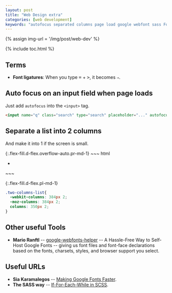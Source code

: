 ```yaml
---
layout: post
title: "Web Design extra"
categories: [web development]
keywords: "autofocus separated columns page load google webfont sass Font ligatures terms"
---
```


{% assign img-url = '/img/post/web-dev' %}

{% include toc.html %}

## Terms

- **Font ligatures**: When you type <kbd>=</kbd> + <kbd>></kbd>, it becomes `⇒`.

## Auto focus on an input field when page loads

Just add `autofocus` into the `<input>` tag.

~~~ html
<input name="q" class="search" type="search" placeholder="..." autofocus>
~~~

## Separate a list into 2 columns

And make it into 1 if the screen is small.

<div class="d-md-flex" markdown="1">
{:.flex-fill.d-flex.overflow-auto.pr-md-1}
~~~ html
<div class="two-columns-list">
  <ul>
    <li></li>
  </ul>
</div>
~~~

{:.flex-fill.d-flex.pl-md-1}
~~~ css
.two-columns-list{
  -webkit-columns: 384px 2;
  -moz-columns: 384px 2;
  columns: 350px 2;
}
~~~
</div>

## Other useful Tools

- **Mario Ranftl** -- [google-webfonts-helper](https://google-webfonts-helper.herokuapp.com/fonts) -- A Hassle-Free Way to Self-Host Google Fonts -- giving us font files and font-face declarations based on the fonts, charsets, styles, and browser support you select.

## Useful URLs

- **Sia Karamalegos** -- [Making Google Fonts Faster](https://medium.com/clio-calliope/making-google-fonts-faster-aadf3c02a36d).
- **The SASS way** -- [If-For-Each-While in SCSS](http://thesassway.com/intermediate/if-for-each-while).